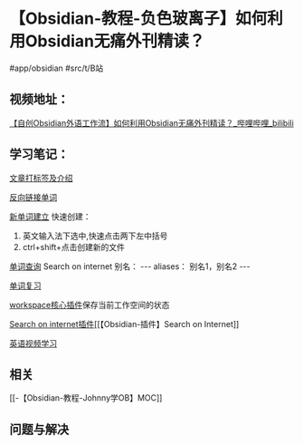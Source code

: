 # 【Obsidian-教程-负色玻离子】如何利用Obsidian无痛外刊精读？
#app/obsidian #src/t/B站 
## 视频地址：
[【自创Obsidian外语工作流】如何利用Obsidian无痛外刊精读？_哔哩哔哩_bilibili](https://www.bilibili.com/video/BV1pm4y1U7VU?share_source=copy_web)

## 学习笔记：

[文章打标签及介绍](https://www.bilibili.com/video/BV1pm4y1U7VU?share_source=copy_web#t=46.188861)

[反向链接单词](https://www.bilibili.com/video/BV1pm4y1U7VU?share_source=copy_web#t=81.464329)

[新单词建立](https://www.bilibili.com/video/BV1pm4y1U7VU?share_source=copy_web#t=168.02907)
快速创建：
1. 英文输入法下选中,快速点击两下左中括号
2. ctrl+shift+点击创建新的文件

[单词查询](https://www.bilibili.com/video/BV1pm4y1U7VU?share_source=copy_web#t=177.48507) Search on internet
别名：
\---
aliases： 别名1，别名2
\---

[单词复习](https://www.bilibili.com/video/BV1pm4y1U7VU?share_source=copy_web#t=355.006268)

[workspace核心插件](https://www.bilibili.com/video/BV1pm4y1U7VU?share_source=copy_web#t=717.897825)保存当前工作空间的状态

[Search on internet插件](https://www.bilibili.com/video/BV1pm4y1U7VU?share_source=copy_web#t=781.058605)[[【Obsidian-插件】Search on Internet]]

[英语视频学习](https://www.bilibili.com/video/BV1pm4y1U7VU?share_source=copy_web#t=872.347439)


## 相关
[[-【Obsidian-教程-Johnny学OB】MOC]]

## 问题与解决

